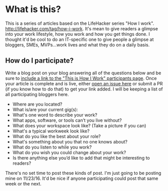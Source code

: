 # What is this?

This is a series of articles based on the LifeHacker series "How I work". http://lifehacker.com/tag/how-i-work. It's mean to give readers a glimpse into your work lifestyle, how you work and how you get things done. I thought it'd be cool to do an IT-specific one to give people a glimpse at bloggers, SMEs, MVPs...work lives and what they do on a daily basis.

## How do I participate?

Write a blog post on your blog answering all of the questions below and be sure to [include a link to the "This is How I Work" participants page](https://github.com/adbertram/HowIWorkIT/blob/master/ThisIsHowIWork.md). Once your article is complete and is live, either [open an issue here](https://github.com/adbertram/HowIWorkIT/issues/new) or submit a PR (if you know how to do that) to get your link added. I will be keeping a list of all participating bloggers here.

- Where are you located?
- What is/are your current gig(s):
- What's one word to describe your work?
- What apps, software, or tools can’t you live without?
- What does your workspace look like? (Take a picture if you can)
- What's a typical workweek look like? 
- What do you like the best about your role?
- What's something about you that no one knows about?
- What do you listen to while you work?
- What do you wish you could change about your work?
- Is there anything else you’d like to add that might be interesting to readers?

There's no set time to post these kinds of post. I'm just going to be posting mine on 11/23/16. It'd be nice if anyone participating could post that same week or the next.
